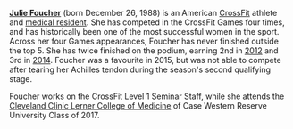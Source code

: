 [**Julie Foucher**][1] (born December 26, 1988) is an American [CrossFit][2] athlete and [medical resident][3]. 
She has competed in the CrossFit Games four times, and has historically been one of the most successful women in the sport. 
Across her four Games appearances, Foucher has never finished outside the top 5. 
She has twice finished on the podium, earning 2nd in [2012][4] and 3rd in [2014][5]. 
Foucher was a favourite in 2015, but was not able to compete after tearing her Achilles tendon during the season's second qualifying stage.

Foucher works on the CrossFit Level 1 Seminar Staff, while she attends the 
[Cleveland Clinic Lerner College of Medicine][6] of Case Western Reserve University Class of 2017.


[1]: http://juliefoucher.com/about/
[2]: https://en.wikipedia.org/wiki/CrossFit_Games
[3]: https://en.wikipedia.org/wiki/Residency_(medicine)
[4]: https://en.wikipedia.org/wiki/2012_CrossFit_Games
[5]: https://en.wikipedia.org/wiki/2014_CrossFit_Games
[6]: https://en.wikipedia.org/wiki/Case_Western_Reserve_University_School_of_Medicine
